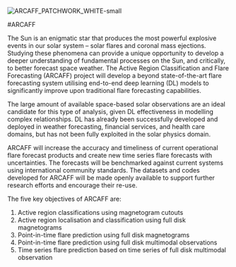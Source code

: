 
![ARCAFF_PATCHWORK_WHITE-small](https://github.com/ARCAFF/.github/assets/24570854/9bbbfbff-4822-4358-aa67-07252a57fe94)

#ARCAFF

The Sun is an enigmatic star that produces the most powerful explosive events in our solar system – solar flares and coronal mass ejections. Studying these phenomena can provide a unique opportunity to develop a deeper understanding of fundamental processes on the Sun, and critically, to better forecast space weather. The Active Region Classification and Flare Forecasting (ARCAFF) project will develop a beyond state-of-the-art flare forecasting system utilising end-to-end deep learning (DL) models to significantly improve upon traditional flare forecasting capabilities.

The large amount of available space-based solar observations are an ideal candidate for this type of analysis, given DL effectiveness in modelling complex relationships. DL has already been successfully developed and deployed in weather forecasting, financial services, and health care domains, but has not been fully exploited in the solar physics domain.

ARCAFF will increase the accuracy and timeliness of current operational flare forecast products and create new time series flare forecasts with uncertainties. The forecasts will be benchmarked against current systems using international community standards. The datasets and codes developed for ARCAFF will be made openly available to support further research efforts and encourage their re-use.

The five key objectives of ARCAFF are:
1. Active region classifications using magnetogram cutouts
2. Active region localisation and classification using full disk magnetograms
3. Point-in-time flare prediction using full disk magnetograms
4. Point-in-time flare prediction using full disk multimodal observations
5. Time series flare prediction based on time series of full disk multimodal observation
